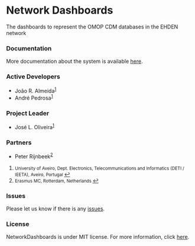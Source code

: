 # Network Dashboards
The dashboards to represent the OMOP CDM databases in the EHDEN network

### Documentation

More documentation about the system is available [here](https://github.com/EHDEN/NetworkDashboards/wiki).

### Active Developers
* João R. Almeida<sup id="a1">[1](#f1)</sup>
* André Pedrosa<sup id="a1">[1](#f1)</sup>
  
### Project Leader
* José L. Oliveira<sup id="a1">[1](#f1)</sup>

### Partners
* Peter Rijnbeek<sup id="a2">[2](#f2)</sup>

 1. <small id="f1"> University of Aveiro, Dept. Electronics, Telecommunications and Informatics (DETI / IEETA), Aveiro, Portugal </small> [↩](#a1)
2. <small id="f4"> Erasmus MC, Rotterdam, Netherlands  </small> [↩](#a4)

### Issues
Please let us know if there is any
[issues](https://github.com/EHDEN/NetworkDashboards/issues).

### License
NetworkDashboards is under MIT license. For more information, click
[here](https://opensource.org/licenses/MIT).

